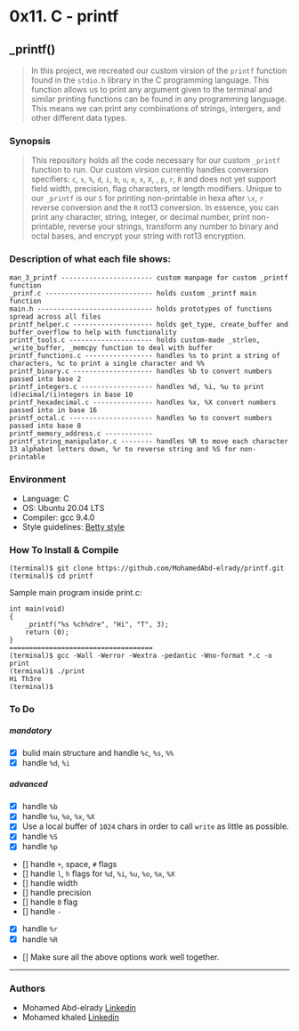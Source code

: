# 0x11. C - printf
## _printf()
> In this project, we recreated our custom virsion of the `printf` function found
> in the `stdio.h` library in the C programming language. This function allows
> us to print any argument given to the terminal and similar printing functions
> can be found in any programming language. This means we can print any combinations
> of strings, intergers, and other different data types.

### Synopsis
> This repository holds all the code necessary for our custom `_printf`
> function to run. Our custom virsion currently handles conversion specifiers:
> `c`, `s`, `%`, `d`, `i`, `b`, `u`, `o`, `x`, `X`, , `p`, `r`, `R` and does not
> yet support field width, precision, flag characters, or length modifiers. Unique
> to our `_printf` is our `S` for printing non-printable in hexa after `\x`, `r`
> reverse conversion and the `R` rot13 conversion. In essence, you can print any
> character, string, integer, or decimal number, print non-printable, reverse your
> strings, transform any number to binary and octal bases, and encrypt your string
> with rot13 encryption.

### Description of what each file shows:
```
man_3_printf ----------------------- custom manpage for custom _printf function
_prinf.c --------------------------- holds custom _printf main function
main.h ----------------------------- holds prototypes of functions spread across all files
printf_helper.c -------------------- holds get_type, create_buffer and buffer_overflow to help with functionality
printf_tools.c --------------------- holds custom-made _strlen, _write_buffer, _memcpy function to deal with buffer
printf_functions.c ----------------- handles %s to print a string of characters, %c to print a single character and %%
printf_binary.c -------------------- handles %b to convert numbers passed into base 2
printf_integers.c ------------------ handles %d, %i, %u to print (d)ecimal/(i)ntegers in base 10
printf_hexadecimal.c --------------- handles %x, %X convert numbers passed into in base 16
printf_octal.c --------------------- handles %o to convert numbers passed into base 8
printf_memory_address.c ------------ 
printf_string_manipulator.c -------- handles %R to move each character 13 alphabet letters down, %r to reverse string and %S for non-printable
```
### Environment
* Language: C
* OS: Ubuntu 20.04 LTS
* Compiler: gcc 9.4.0
* Style guidelines: [Betty style](https://github.com/alx-tools/Betty/wiki)

### How To Install & Compile
```
(terminal)$ git clone https://github.com/MohamedAbd-elrady/printf.git
(terminal)$ cd printf
```
Sample main program inside print.c:
```
int main(void)
{
	_printf("%s %ch%dre", "Hi", "T", 3);
	return (0);
}
====================================
(terminal)$ gcc -Wall -Werror -Wextra -pedantic -Wno-format *.c -o print
(terminal)$ ./print
Hi Th3re
(terminal)$
```

### To Do

##### mandatory
- [x] bulid main structure and handle `%c`, `%s`, `%%`
- [x] handle `%d`, `%i`

##### advanced
- [x] handle `%b`
- [x] handle `%u`, `%o`, `%x`, `%X`
- [x] Use a local buffer of `1024` chars in order to call `write` as little as possible.
- [x] handle `%S`
- [x] handle `%p`
- [] handle `+`, space, `#` flags
- [] handle `l`, `h` flags for `%d`, `%i`, `%u`, `%o`, `%x`, `%X`
- [] handle width
- [] handle precision
- [] handle `0` flag
- [] handle `-`
- [x] handle `%r`
- [x] handle `%R`
- [] Make sure all the above options work well together.

---
### Authors
- Mohamed Abd-elrady [Linkedin](https://www.linkedin.com/in/mohamed-abd-elrady-mosa/)
- Mohamed khaled [Linkedin](https://www.linkedin.com/in/mohamed-k-kamal/)

